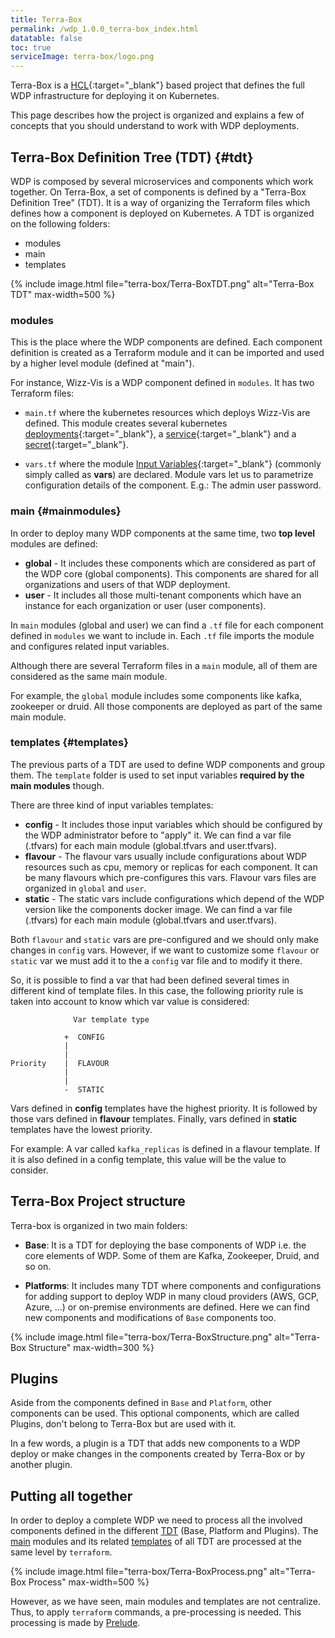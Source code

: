 ```yaml
---
title: Terra-Box
permalink: /wdp_1.0.0_terra-box_index.html
datatable: false
toc: true
serviceImage: terra-box/logo.png
---
```


Terra-Box is a [HCL](https://github.com/hashicorp/hcl){:target="_blank"} based project that defines the full WDP infrastructure for deploying it on Kubernetes.

This page describes how the project is organized and explains a few of concepts that you should understand to work with WDP deployments.

## Terra-Box Definition Tree (TDT) {#tdt}

WDP is composed by several microservices and components which work together. On Terra-Box, a set of components is defined by a "Terra-Box Definition Tree" (TDT). It is a way of organizing the Terraform files which defines how a component is deployed on Kubernetes. A TDT is organized on the following folders:

* modules
* main
* templates

{% include image.html file="terra-box/Terra-BoxTDT.png" alt="Terra-Box TDT" max-width=500 %}

### modules

This is the place where the WDP components are defined. Each component definition is created as a Terraform module and it can be imported and used by a higher level module (defined at "main").

For instance, Wizz-Vis is a WDP component defined in `modules`. It has two Terraform files:

* `main.tf` where the kubernetes resources which deploys Wizz-Vis are defined. This module creates several kubernetes [deployments](https://kubernetes.io/docs/concepts/workloads/controllers/deployment){:target="_blank"}, a [service](https://kubernetes.io/docs/concepts/services-networking/service/){:target="_blank"} and a [secret](https://kubernetes.io/docs/concepts/configuration/secret){:target="_blank"}.

* `vars.tf` where the module [Input Variables](https://learn.hashicorp.com/terraform/getting-started/variables){:target="_blank"} (commonly simply called as **vars**) are declared. Module vars let us to parametrize configuration details of the component. E.g.: The admin user password.

### main {#mainmodules}

In order to deploy many WDP components at the same time, two **top level** modules are defined:

* **global** - It includes these components which are considered as part of the WDP core (global components). This components are shared for all organizations and users of that WDP deployment.
* **user** - It includes all those multi-tenant components which have an instance for each organization or user (user components).

In `main` modules (global and user) we can find a `.tf` file for each component defined in `modules` we want to include in. Each `.tf` file imports the module and configures related input variables.

Although there are several Terraform files in a `main` module, all of them are considered as the same main module.

For example, the `global` module includes some components like kafka, zookeeper or druid. All those components are deployed as part of the same main module.

### templates {#templates}

The previous parts of a TDT are used to define WDP components and group them. The `template` folder is used to set input variables **required by the main modules** though.

There are three kind of input variables templates:
* **config** - It includes those input variables which should be configured by the WDP administrator before to "apply" it. We can find a var file (.tfvars) for each main module (global.tfvars and user.tfvars).
* **flavour** - The flavour vars usually include configurations about WDP resources such as cpu, memory or replicas for each component. It can be many flavours which pre-configures this vars. Flavour vars files are organized in `global` and `user`.
* **static** - The static vars include configurations which depend of the WDP version like the components docker image. We can find a var file (.tfvars) for each main module (global.tfvars and user.tfvars).

Both `flavour` and `static` vars are pre-configured and we should only make changes in `config` vars. However, if we want to customize some `flavour` or `static` var we must add it to the a `config` var file and to modify it there.

So, it is possible to find a var that had been defined several times in different kind of template files. In this case, the following priority rule is taken into account to know which var value is considered:

```
              Var template type

            +  CONFIG
            |
            |
Priority    |  FLAVOUR
            |
            |
            -  STATIC
```

Vars defined in **config** templates have the highest priority. It is followed by those vars defined in **flavour** templates. Finally, vars defined in **static** templates have the lowest priority.

For example: A var called `kafka_replicas` is defined in a flavour template. If it is also defined in a config template, this value will be the value to consider.

## Terra-Box Project structure

Terra-box is organized in two main folders:

* **Base**: It is a TDT for deploying the base components of WDP i.e. the core elements of WDP. Some of them are Kafka, Zookeeper, Druid, and so on.

* **Platforms**: It includes many TDT where components and configurations for adding support to deploy WDP in many cloud providers (AWS, GCP, Azure, ...) or on-premise environments are defined. Here we can find new components and modifications of `Base` components too.

{% include image.html file="terra-box/Terra-BoxStructure.png" alt="Terra-Box Structure" max-width=300 %}

## Plugins

Aside from the components defined in `Base` and `Platform`, other components can be used. This optional components, which are called Plugins, don't belong to Terra-Box but are used with it.

In a few words, a plugin is a TDT that adds new components to a WDP deploy or make changes in the components created by Terra-Box or by another plugin.

## Putting all together

In order to deploy a complete WDP we need to process all the involved components defined in the different [TDT](#tdt) (Base, Platform and Plugins). The [main](#mainmodules) modules and its related [templates](#templates) of all TDT are processed at the same level by `terraform`.

{% include image.html file="terra-box/Terra-BoxProcess.png" alt="Terra-Box Process" max-width=500 %}

However, as we have seen, main modules and templates are not centralize. Thus, to apply `terraform` commands, a pre-processing is needed. This processing is made by [Prelude](wdp_1.0.0_wizzie_prelude_index.html).
